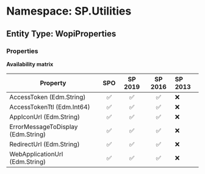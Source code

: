 # Namespace: SP.Utilities

## Entity Type: WopiProperties

### Properties

**Availability matrix**

Property | SPO | SP 2019 | SP 2016 | SP 2013
----------|:---:|:-------:|:-------:|:-------
AccessToken (Edm.String) | ✅ | ✅ | ✅ | ❌
AccessTokenTtl (Edm.Int64) | ✅ | ✅ | ✅ | ❌
AppIconUrl (Edm.String) | ✅ | ✅ | ✅ | ❌
ErrorMessageToDisplay (Edm.String) | ✅ | ✅ | ✅ | ❌
RedirectUrl (Edm.String) | ✅ | ✅ | ✅ | ❌
WebApplicationUrl (Edm.String) | ✅ | ✅ | ✅ | ❌

